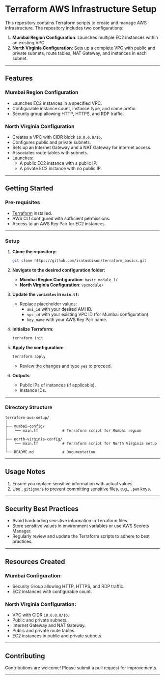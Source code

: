 # Terraform AWS Infrastructure Setup

This repository contains Terraform scripts to create and manage AWS infrastructure. The repository includes two configurations:

1. **Mumbai Region Configuration**: Launches multiple EC2 instances within an existing VPC.
2. **North Virginia Configuration**: Sets up a complete VPC with public and private subnets, route tables, NAT Gateway, and instances in each subnet.

---

## Features

### Mumbai Region Configuration
- Launches EC2 instances in a specified VPC.
- Configurable instance count, instance type, and name prefix.
- Security group allowing HTTP, HTTPS, and RDP traffic.

### North Virginia Configuration
- Creates a VPC with CIDR block `10.0.0.0/16`.
- Configures public and private subnets.
- Sets up an Internet Gateway and a NAT Gateway for internet access.
- Associates route tables with subnets.
- Launches:
  - A public EC2 instance with a public IP.
  - A private EC2 instance with no public IP.

---

## Getting Started

### Pre-requisites
- [Terraform](https://www.terraform.io/downloads.html) installed.
- AWS CLI configured with sufficient permissions.
- Access to an AWS Key Pair for EC2 instances.

---

### Setup

1. **Clone the repository:**
   ```bash
   git clone https://github.com/iratusbison/terraform_basics.git
   
   ```

2. **Navigate to the desired configuration folder:**
   - **Mumbai Region Configuration**: `basic_module_1/`
   - **North Virginia Configuration**: `vpcmodule/`

3. **Update the `variables` in `main.tf`:**
   - Replace placeholder values:
     - `ami_id` with your desired AMI ID.
     - `vpc_id` with your existing VPC ID (for Mumbai configuration).
     - `key_name` with your AWS Key Pair name.

4. **Initialize Terraform:**
   ```bash
   terraform init
   ```

5. **Apply the configuration:**
   ```bash
   terraform apply
   ```
   - Review the changes and type `yes` to proceed.

6. **Outputs**:
   - Public IPs of instances (if applicable).
   - Instance IDs.

---

### Directory Structure
```
terraform-aws-setup/
│
├── mumbai-config/
│   └── main.tf           # Terraform script for Mumbai region
│
├── north-virginia-config/
│   └── main.tf           # Terraform script for North Virginia setup
│
└── README.md             # Documentation
```

---

## Usage Notes
1. Ensure you replace sensitive information with actual values.
2. Use `.gitignore` to prevent committing sensitive files, e.g., `.pem` keys.

---

## Security Best Practices
- Avoid hardcoding sensitive information in Terraform files.
- Store sensitive values in environment variables or use AWS Secrets Manager.
- Regularly review and update the Terraform scripts to adhere to best practices.

---

## Resources Created

### Mumbai Configuration:
- Security Group allowing HTTP, HTTPS, and RDP traffic.
- EC2 instances with configurable count.

### North Virginia Configuration:
- VPC with CIDR `10.0.0.0/16`.
- Public and private subnets.
- Internet Gateway and NAT Gateway.
- Public and private route tables.
- EC2 instances in public and private subnets.

---

## Contributing
Contributions are welcome! Please submit a pull request for improvements.

---



